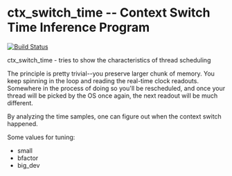 ctx_switch_time -- Context Switch Time Inference Program
=============

[![Build Status](https://travis-ci.org/wkoszek/ctx_switch_time.svg)](https://travis-ci.org/wkoszek/ctx_switch_time)

ctx_switch_time - tries to show the characteristics of thread scheduling

The principle is pretty trivial--you preserve larger chunk of memory.
You keep spinning in the loop and reading the real-time clock readouts.
Somewhere in the process of doing so you'll be rescheduled, and once your
thread will be picked by the OS once again, the next readout will be
much different.

By analyzing the time samples, one can figure out when the context switch 
happened.

Some values for tuning:
- small
- bfactor
- big_dev
